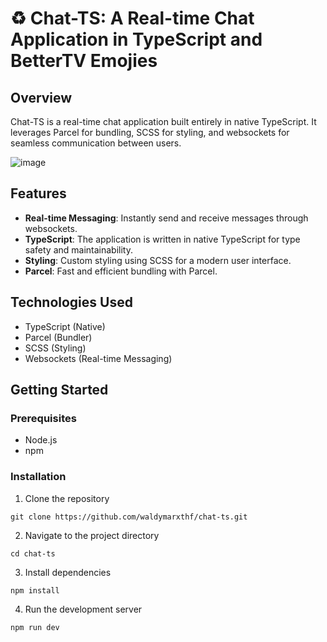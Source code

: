 # ♻️ Chat-TS: A Real-time Chat Application in TypeScript and BetterTV Emojies

## Overview

Chat-TS is a real-time chat application built entirely in native TypeScript. It leverages Parcel for bundling, SCSS for styling, and websockets for seamless communication between users.

![image](https://github.com/waldymarxthf/chat-ts/assets/56730796/71b15453-7532-4a75-a3c7-4ab699aab932)


## Features

- **Real-time Messaging**: Instantly send and receive messages through websockets.
- **TypeScript**: The application is written in native TypeScript for type safety and maintainability.
- **Styling**: Custom styling using SCSS for a modern user interface.
- **Parcel**: Fast and efficient bundling with Parcel.

## Technologies Used

- TypeScript (Native)
- Parcel (Bundler)
- SCSS (Styling)
- Websockets (Real-time Messaging)

## Getting Started

### Prerequisites

- Node.js
- npm

### Installation

1. Clone the repository

```
git clone https://github.com/waldymarxthf/chat-ts.git
```

2. Navigate to the project directory

```
cd chat-ts
```

3. Install dependencies

```
npm install
```

4. Run the development server

```
npm run dev
```

